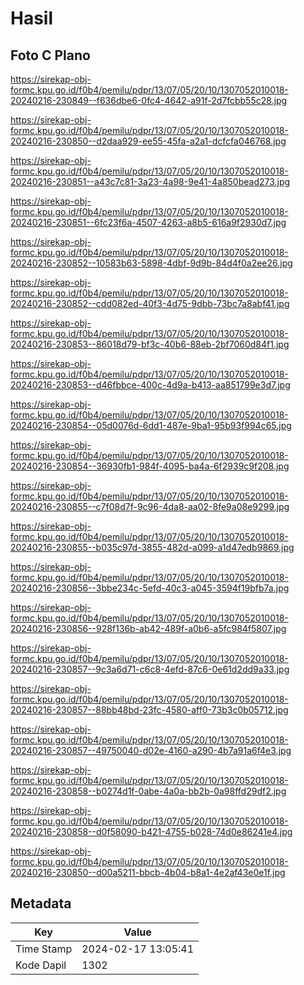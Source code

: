 # Hasil

## Foto C Plano

https://sirekap-obj-formc.kpu.go.id/f0b4/pemilu/pdpr/13/07/05/20/10/1307052010018-20240216-230849--f636dbe6-0fc4-4642-a91f-2d7fcbb55c28.jpg

https://sirekap-obj-formc.kpu.go.id/f0b4/pemilu/pdpr/13/07/05/20/10/1307052010018-20240216-230850--d2daa929-ee55-45fa-a2a1-dcfcfa046768.jpg

https://sirekap-obj-formc.kpu.go.id/f0b4/pemilu/pdpr/13/07/05/20/10/1307052010018-20240216-230851--a43c7c81-3a23-4a98-9e41-4a850bead273.jpg

https://sirekap-obj-formc.kpu.go.id/f0b4/pemilu/pdpr/13/07/05/20/10/1307052010018-20240216-230851--6fc23f6a-4507-4263-a8b5-616a9f2930d7.jpg

https://sirekap-obj-formc.kpu.go.id/f0b4/pemilu/pdpr/13/07/05/20/10/1307052010018-20240216-230852--10583b63-5898-4dbf-9d9b-84d4f0a2ee26.jpg

https://sirekap-obj-formc.kpu.go.id/f0b4/pemilu/pdpr/13/07/05/20/10/1307052010018-20240216-230852--cdd082ed-40f3-4d75-9dbb-73bc7a8abf41.jpg

https://sirekap-obj-formc.kpu.go.id/f0b4/pemilu/pdpr/13/07/05/20/10/1307052010018-20240216-230853--86018d79-bf3c-40b6-88eb-2bf7060d84f1.jpg

https://sirekap-obj-formc.kpu.go.id/f0b4/pemilu/pdpr/13/07/05/20/10/1307052010018-20240216-230853--d46fbbce-400c-4d9a-b413-aa851799e3d7.jpg

https://sirekap-obj-formc.kpu.go.id/f0b4/pemilu/pdpr/13/07/05/20/10/1307052010018-20240216-230854--05d0076d-6dd1-487e-9ba1-95b93f994c65.jpg

https://sirekap-obj-formc.kpu.go.id/f0b4/pemilu/pdpr/13/07/05/20/10/1307052010018-20240216-230854--36930fb1-984f-4095-ba4a-6f2939c9f208.jpg

https://sirekap-obj-formc.kpu.go.id/f0b4/pemilu/pdpr/13/07/05/20/10/1307052010018-20240216-230855--c7f08d7f-9c96-4da8-aa02-8fe9a08e9299.jpg

https://sirekap-obj-formc.kpu.go.id/f0b4/pemilu/pdpr/13/07/05/20/10/1307052010018-20240216-230855--b035c97d-3855-482d-a099-a1d47edb9869.jpg

https://sirekap-obj-formc.kpu.go.id/f0b4/pemilu/pdpr/13/07/05/20/10/1307052010018-20240216-230856--3bbe234c-5efd-40c3-a045-3594f19bfb7a.jpg

https://sirekap-obj-formc.kpu.go.id/f0b4/pemilu/pdpr/13/07/05/20/10/1307052010018-20240216-230856--928f136b-ab42-489f-a0b6-a5fc984f5807.jpg

https://sirekap-obj-formc.kpu.go.id/f0b4/pemilu/pdpr/13/07/05/20/10/1307052010018-20240216-230857--9c3a6d71-c6c8-4efd-87c6-0e61d2dd9a33.jpg

https://sirekap-obj-formc.kpu.go.id/f0b4/pemilu/pdpr/13/07/05/20/10/1307052010018-20240216-230857--88bb48bd-23fc-4580-aff0-73b3c0b05712.jpg

https://sirekap-obj-formc.kpu.go.id/f0b4/pemilu/pdpr/13/07/05/20/10/1307052010018-20240216-230857--49750040-d02e-4160-a290-4b7a91a6f4e3.jpg

https://sirekap-obj-formc.kpu.go.id/f0b4/pemilu/pdpr/13/07/05/20/10/1307052010018-20240216-230858--b0274d1f-0abe-4a0a-bb2b-0a98ffd29df2.jpg

https://sirekap-obj-formc.kpu.go.id/f0b4/pemilu/pdpr/13/07/05/20/10/1307052010018-20240216-230858--d0f58090-b421-4755-b028-74d0e86241e4.jpg

https://sirekap-obj-formc.kpu.go.id/f0b4/pemilu/pdpr/13/07/05/20/10/1307052010018-20240216-230850--d00a5211-bbcb-4b04-b8a1-4e2af43e0e1f.jpg


## Metadata

| Key        | Value               |
| ---------- | ------------------- |
| Time Stamp | 2024-02-17 13:05:41 |
| Kode Dapil | 1302                |



